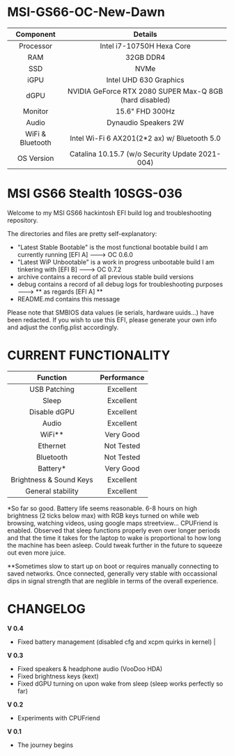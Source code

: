 # MSI-GS66-OC-New-Dawn

| Component | Details |
|:-: |:-: |
| Processor | Intel i7-10750H Hexa Core |
| RAM | 32GB DDR4 |
| SSD | NVMe |
| iGPU | Intel UHD 630 Graphics |
| dGPU | NVIDIA GeForce RTX 2080 SUPER Max-Q 8GB (hard disabled) |
| Monitor | 15.6" FHD 300Hz |
| Audio | Dynaudio Speakers 2W |
| WiFi & Bluetooth | Intel Wi-Fi 6 AX201(2*2 ax) w/ Bluetooth 5.0 |
| OS Version | Catalina 10.15.7 (w/o Security Update 2021-004) |

# MSI GS66 Stealth 10SGS-036

Welcome to my MSI GS66 hackintosh EFI build log and troubleshooting repository.

The directories and files are pretty self-explanatory:

- "Latest Stable Bootable" is the most functional bootable build I am currently running [EFI A] ---> OC 0.6.0
- "Latest WiP Unbootable" is a work in progress unbootable build I am tinkering with [EFI B] ---> OC 0.7.2
- archive contains a record of all previous stable build versions
- debug contains a record of all debug logs for troubleshooting purposes ---> ** as regards [EFI A] **
- README.md contains this message

Please note that SMBIOS data values (ie serials, hardware uuids...) have been redacted. If you wish to use this EFI, 
please generate your own info and adjust the config.plist accordingly.

# CURRENT FUNCTIONALITY

| Function | Performance |
|:-: |:-: |
| USB Patching | Excellent |
| Sleep | Excellent |
| Disable dGPU | Excellent |
| Audio | Excellent |
| WiFi** | Very Good |
| Ethernet | Not Tested |
| Bluetooth | Not Tested |
| Battery* | Very Good |
| Brightness & Sound Keys | Excellent |
| General stability | Excellent |

*So far so good. Battery life seems reasonable. 6-8 hours on high brightness (2 ticks below max) with RGB keys turned on while web browsing, watching videos, using google maps streetview... CPUFriend is enabled. Observed that sleep functions properly even over longer periods and that the time it takes for the laptop to wake is proportional to how long the machine has been asleep. Could tweak further in the future to squeeze out even more juice.

**Sometimes slow to start up on boot or requires manually connecting to saved networks. Once connected, generally very stable with occassional dips in signal strength that are neglible in terms of the overall experience.

# CHANGELOG

**V 0.4**

- Fixed battery management (disabled cfg and xcpm quirks in kernel) |

**V 0.3**

- Fixed speakers & headphone audio (VooDoo HDA)
- Fixed brightness keys (kext)
- Fixed dGPU turning on upon wake from sleep (sleep works perfectly so far)

**V 0.2**

- Experiments with CPUFriend

**V 0.1**

- The journey begins
